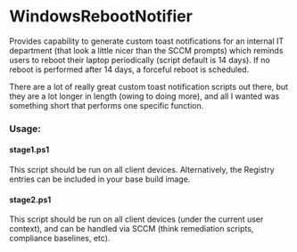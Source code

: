 # WindowsRebootNotifier

Provides capability to generate custom toast notifications for an internal IT department (that look a little nicer than the SCCM prompts) which reminds users to reboot their laptop periodically (script default is 14 days). If no reboot is performed after 14 days, a forceful reboot is scheduled.

There are a lot of really great custom toast notification scripts out there, but they are a lot longer in length (owing to doing more), and all I wanted was something short that performs one specific function.

### Usage:
#### stage1.ps1
This script should be run on all client devices. Alternatively, the Registry entries can be included in your base build image.
#### stage2.ps1
This script should be run on all client devices (under the current user context), and can be handled via SCCM (think remediation scripts, compliance baselines, etc).
